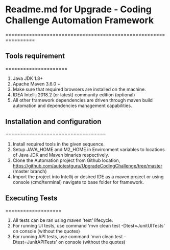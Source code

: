 # Readme.md for Upgrade - Coding Challenge Automation Framework
================================================================
## Tools requirement
=====================
1. Java JDK 1.8+
2. Apache Maven 3.6.0 +
3. Make sure that required browsers are installed on the machine.
4. IDEA Intellij 2018.2 (or latest) community edition (optional)
5. All other framework dependencies are driven through maven build automation and dependencies management capabilities.

## Installation and configuration
==================================
1. Install required tools in the given sequence.
2. Setup JAVA_HOME and M2_HOME in Environment variables to locations of Java JDK and Maven binaries respectively.
3. Clone the Automation project from Github location, https://github.com/autotestguru/UpgradeCodingChallenge/tree/master (master branch)
5. Import the project into Intellij or desired IDE as a maven project or using console (cmd/terminal) navigate to base folder for framework.

## Executing Tests
===================
1. All tests can be ran using maven 'test' lifecycle.
2. For running UI tests, use command 'mvn clean test -Dtest=JunitUITests' on console (without the quotes)
2. For running API tests, use command 'mvn clean test -Dtest=JunitAPITests' on console (without the quotes)
